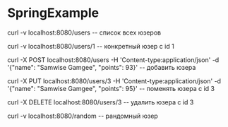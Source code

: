 # SpringExample
curl -v localhost:8080/users                                                                                        -- список всех юзеров

curl -v localhost:8080/users/1                                                                                      -- конкретный юзер с id 1

curl -X POST localhost:8080/users -H 'Content-type:application/json' -d '{"name": "Samwise Gamgee", "points": 93}'  -- добавить юзера

curl -X PUT localhost:8080/users/3 -H 'Content-type:application/json' -d '{"name": "Samwise Gamgee", "points": 95}' -- поменять юзера с id 3

curl -X DELETE localhost:8080/users/3                                                                               -- удалить юзера с id 3

curl -v localhost:8080/random                                                                                       -- рандомный юзер
